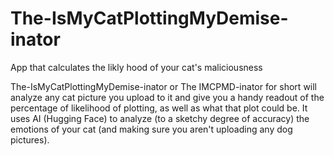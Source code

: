 # The-IsMyCatPlottingMyDemise-inator
App that calculates the likly hood of your cat's maliciousness 

The-IsMyCatPlottingMyDemise-inator or The IMCPMD-inator for short will analyze any cat picture you upload to it and give you a handy readout of the percentage of likelihood of plotting, as well as what that plot could be. It uses AI (Hugging Face) to analyze (to a sketchy degree of accuracy) the emotions of your cat (and making sure you aren't uploading any dog pictures).